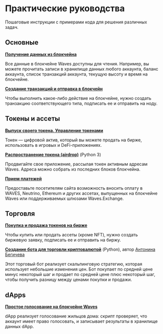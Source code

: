 # Практические руководства

Пошаговые инструкции с примерами кода для решения различных задач.

## Основные

[**Получение данных из блокчейна**](/ru/building-apps/how-to/basic/retrieve)

Все данные в блокчейне Waves доступны для чтения. Например, вы можете прочитать записи в хранилище данных любого аккаунта, баланс аккаунта, список транзакций аккаунта, текущую высоту и время на блокчейне.

[**Создание транзакций и отправка в блокчейн**](/ru/building-apps/how-to/basic/transaction)

Чтобы выполнить какое-либо действие на блокчейне, нужно создать транзакцию соответствующего типа, подписать ее и отправить на ноду.

## Токены и ассеты

[**Выпуск своего токена. Управление токенами**](/ru/building-apps/how-to/assets/issue)

Токен — цифровой актив, который вы можете продать на бирже, использовать в игровых и DeFi-приложениях.

[**Распространение токена (airdrop)**](/ru/building-apps/how-to/assets/airdrop) (Python 3)

Продвигайте свое приложение, рассылая токен активным адресам Waves. Адреса можно собрать из последних блоков блокчейна.

[**Прием платежей**](/ru/building-apps/how-to/assets/payment)

Предоставьте посетителям сайта возможность вносить оплату в WAVES, Neutrino, Ethereum и других ассетах, выпущенных на блокчейне Waves или поддерживаемых шлюзами Waves.Exchange.

## Торговля

[**Покупка и продажа токенов на бирже**](/ru/building-apps/how-to/basic/trading)

Чтобы купить или продать ассеты (кроме NFT), нужно создать биржевую заявку, подписать ее и отправить на биржу.

[**Создание бота для торговли криптовалютой**](/en/building-apps/waves-api-and-sdk/examples/trading-bot) (Python), автор [Антонина Бегичева](https://github.com/gingerabsurdity)

Этот торговый бот реализует скальпинговую стратегию, которая  использует небольшие изменения цен. Бот покупает по средней цене минус некоторый шаг и продает по средней цене плюс некоторый шаг, чтобы получить разницу между ценами покупки и продажи.

## dApps

[**Простое голосование на блокчейне Waves**](/ru/building-apps/smart-contracts/simple-voting-on-the-waves-blockchain)

dApp реализует голосование жильцов дома: скрипт проверяет, что аккаунт имеет право голосовать, и записывает результаты в хранилище данных dApp.
